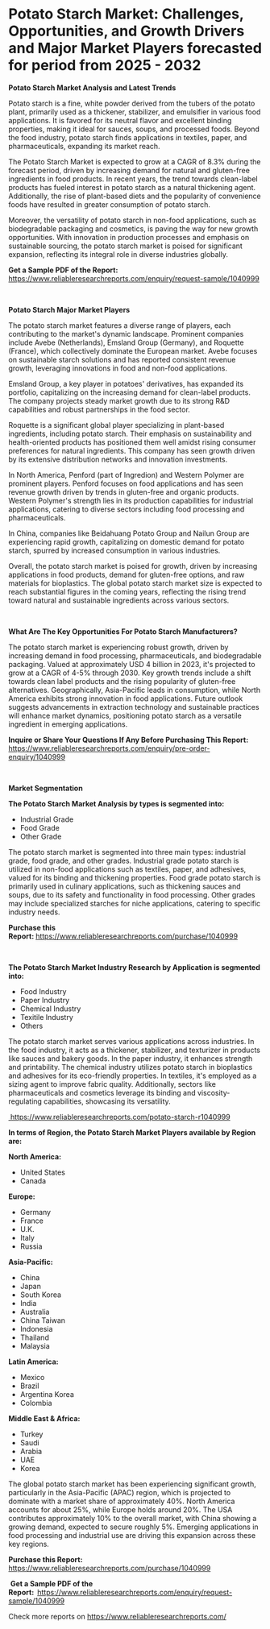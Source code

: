 <p><h1>Potato Starch Market: Challenges, Opportunities, and Growth Drivers and Major Market Players forecasted for period from 2025 - 2032</h1></p><p><strong>Potato Starch Market Analysis and Latest Trends</strong></p>
<p><p>Potato starch is a fine, white powder derived from the tubers of the potato plant, primarily used as a thickener, stabilizer, and emulsifier in various food applications. It is favored for its neutral flavor and excellent binding properties, making it ideal for sauces, soups, and processed foods. Beyond the food industry, potato starch finds applications in textiles, paper, and pharmaceuticals, expanding its market reach.</p><p>The Potato Starch Market is expected to grow at a CAGR of 8.3% during the forecast period, driven by increasing demand for natural and gluten-free ingredients in food products. In recent years, the trend towards clean-label products has fueled interest in potato starch as a natural thickening agent. Additionally, the rise of plant-based diets and the popularity of convenience foods have resulted in greater consumption of potato starch. </p><p>Moreover, the versatility of potato starch in non-food applications, such as biodegradable packaging and cosmetics, is paving the way for new growth opportunities. With innovation in production processes and emphasis on sustainable sourcing, the potato starch market is poised for significant expansion, reflecting its integral role in diverse industries globally.</p></p>
<p><strong>Get a Sample PDF of the Report:&nbsp;</strong> <a href="https://www.reliableresearchreports.com/enquiry/request-sample/1040999?utm_campaign=3287&utm_medium=2&utm_source=Github&utm_content=ia&utm_term=07042025&utm_id=potato-starch">https://www.reliableresearchreports.com/enquiry/request-sample/1040999</a></p>
<p>&nbsp;</p>
<p><strong>Potato Starch Major Market Players</strong></p>
<p><p>The potato starch market features a diverse range of players, each contributing to the market's dynamic landscape. Prominent companies include Avebe (Netherlands), Emsland Group (Germany), and Roquette (France), which collectively dominate the European market. Avebe focuses on sustainable starch solutions and has reported consistent revenue growth, leveraging innovations in food and non-food applications.</p><p>Emsland Group, a key player in potatoes' derivatives, has expanded its portfolio, capitalizing on the increasing demand for clean-label products. The company projects steady market growth due to its strong R&D capabilities and robust partnerships in the food sector.</p><p>Roquette is a significant global player specializing in plant-based ingredients, including potato starch. Their emphasis on sustainability and health-oriented products has positioned them well amidst rising consumer preferences for natural ingredients. This company has seen growth driven by its extensive distribution networks and innovation investments.</p><p>In North America, Penford (part of Ingredion) and Western Polymer are prominent players. Penford focuses on food applications and has seen revenue growth driven by trends in gluten-free and organic products. Western Polymer's strength lies in its production capabilities for industrial applications, catering to diverse sectors including food processing and pharmaceuticals.</p><p>In China, companies like Beidahuang Potato Group and Nailun Group are experiencing rapid growth, capitalizing on domestic demand for potato starch, spurred by increased consumption in various industries.</p><p>Overall, the potato starch market is poised for growth, driven by increasing applications in food products, demand for gluten-free options, and raw materials for bioplastics. The global potato starch market size is expected to reach substantial figures in the coming years, reflecting the rising trend toward natural and sustainable ingredients across various sectors.</p></p>
<p>&nbsp;</p>
<p><strong>What Are The Key Opportunities For Potato Starch Manufacturers?</strong></p>
<p><p>The potato starch market is experiencing robust growth, driven by increasing demand in food processing, pharmaceuticals, and biodegradable packaging. Valued at approximately USD 4 billion in 2023, it's projected to grow at a CAGR of 4-5% through 2030. Key growth trends include a shift towards clean label products and the rising popularity of gluten-free alternatives. Geographically, Asia-Pacific leads in consumption, while North America exhibits strong innovation in food applications. Future outlook suggests advancements in extraction technology and sustainable practices will enhance market dynamics, positioning potato starch as a versatile ingredient in emerging applications.</p></p>
<p><strong>Inquire or Share Your Questions If Any Before Purchasing This Report:</strong> <a href="https://www.reliableresearchreports.com/enquiry/pre-order-enquiry/1040999?utm_campaign=3287&utm_medium=2&utm_source=Github&utm_content=ia&utm_term=07042025&utm_id=potato-starch">https://www.reliableresearchreports.com/enquiry/pre-order-enquiry/1040999</a></p>
<p>&nbsp;</p>
<p><strong>Market Segmentation</strong></p>
<p><strong>The Potato Starch Market Analysis by types is segmented into:</strong></p>
<p><ul><li>Industrial Grade</li><li>Food Grade</li><li>Other Grade</li></ul></p>
<p><p>The potato starch market is segmented into three main types: industrial grade, food grade, and other grades. Industrial grade potato starch is utilized in non-food applications such as textiles, paper, and adhesives, valued for its binding and thickening properties. Food grade potato starch is primarily used in culinary applications, such as thickening sauces and soups, due to its safety and functionality in food processing. Other grades may include specialized starches for niche applications, catering to specific industry needs.</p></p>
<p><strong>Purchase this Report:&nbsp;</strong><a href="https://www.reliableresearchreports.com/purchase/1040999?utm_campaign=3287&utm_medium=2&utm_source=Github&utm_content=ia&utm_term=07042025&utm_id=potato-starch">https://www.reliableresearchreports.com/purchase/1040999</a></p>
<p>&nbsp;</p>
<p><strong>The Potato Starch Market Industry Research by Application is segmented into:</strong></p>
<p><ul><li>Food Industry</li><li>Paper Industry</li><li>Chemical Industry</li><li>Texitile Industry</li><li>Others</li></ul></p>
<p><p>The potato starch market serves various applications across industries. In the food industry, it acts as a thickener, stabilizer, and texturizer in products like sauces and bakery goods. In the paper industry, it enhances strength and printability. The chemical industry utilizes potato starch in bioplastics and adhesives for its eco-friendly properties. In textiles, it's employed as a sizing agent to improve fabric quality. Additionally, sectors like pharmaceuticals and cosmetics leverage its binding and viscosity-regulating capabilities, showcasing its versatility.</p></p>
<p><a href="https://www.reliableresearchreports.com/potato-starch-r1040999?utm_campaign=3287&utm_medium=2&utm_source=Github&utm_content=ia&utm_term=07042025&utm_id=potato-starch">&nbsp;https://www.reliableresearchreports.com/potato-starch-r1040999</a></p>
<p><strong>In terms of Region, the Potato Starch Market Players available by Region are:</strong></p>
<p>
    <p> <strong> North America: </strong>
        <ul>
            <li>United States</li>
            <li>Canada</li>
        </ul>
        </p> 
    <p> <strong> Europe: </strong>
        <ul>
            <li>Germany</li>
            <li>France</li>
            <li>U.K.</li>
            <li>Italy</li>
            <li>Russia</li>
        </ul>
        </p> 
    <p> <strong> Asia-Pacific: </strong>
        <ul>
            <li>China</li>
            <li>Japan</li>
            <li>South Korea</li>
            <li>India</li>
            <li>Australia</li>
            <li>China Taiwan</li>
            <li>Indonesia</li>
            <li>Thailand</li>
            <li>Malaysia</li>
        </ul>
        </p> 
    <p> <strong> Latin America: </strong>
        <ul>
            <li>Mexico</li>
            <li>Brazil</li>
            <li>Argentina Korea</li>
            <li>Colombia</li>
        </ul>
        </p> 
    <p> <strong> Middle East & Africa: </strong>
        <ul>
            <li>Turkey</li>
            <li>Saudi</li>
            <li>Arabia</li>
            <li>UAE</li>
            <li>Korea</li>
        </ul>
    </p>
    </p>
<p><p>The global potato starch market has been experiencing significant growth, particularly in the Asia-Pacific (APAC) region, which is projected to dominate with a market share of approximately 40%. North America accounts for about 25%, while Europe holds around 20%. The USA contributes approximately 10% to the overall market, with China showing a growing demand, expected to secure roughly 5%. Emerging applications in food processing and industrial use are driving this expansion across these key regions.</p></p>
<p><strong>Purchase this Report: </strong><a href="https://www.reliableresearchreports.com/purchase/1040999?utm_campaign=3287&utm_medium=2&utm_source=Github&utm_content=ia&utm_term=07042025&utm_id=potato-starch">https://www.reliableresearchreports.com/purchase/1040999</a></p>
<p>&nbsp;<strong>Get a Sample PDF of the Report:&nbsp;&nbsp;</strong><a href="https://www.reliableresearchreports.com/enquiry/request-sample/1040999?utm_campaign=3287&utm_medium=2&utm_source=Github&utm_content=ia&utm_term=07042025&utm_id=potato-starch">https://www.reliableresearchreports.com/enquiry/request-sample/1040999</a></p>
<p><strong></strong></p>
<p>Check more reports on <a href="https://www.reliableresearchreports.com/?utm_campaign=3287&utm_medium=2&utm_source=Github&utm_content=ia&utm_term=07042025&utm_id=potato-starch">https://www.reliableresearchreports.com/</a></p>